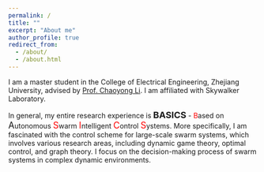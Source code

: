 ```yaml
---
permalink: /
title: ""
excerpt: "About me"
author_profile: true
redirect_from: 
  - /about/
  - /about.html
---
```


I am a master student in the College of Electrical Engineering, Zhejiang University, advised by [Prof. Chaoyong Li](https://person.zju.edu.cn/chaoyong). I am affiliated with Skywalker Laboratory.

In general, my entire research experience is **<font size=4>BASICS</font>** - <font color=red>B</font>ased on <font size=4>A</font>utonomous <font color="red" size=4>S</font>warm <font color=#FF000 size=4>I</font>ntelligent <font color=#FF000 size=4>C</font>ontrol <font color=#FF000 size=4>S</font>ystems. More specifically, I am fascinated with the control scheme for large-scale swarm systems, which involves various research areas, including dynamic game theory, optimal control, and graph theory. I focus on the decision-making process of swarm systems in complex dynamic environments. 
